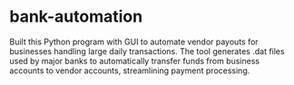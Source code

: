 # bank-automation
Built this Python program with GUI to automate vendor payouts for businesses handling large daily transactions. The tool generates .dat files used by major banks to automatically transfer funds from business accounts to vendor accounts, streamlining payment processing.
